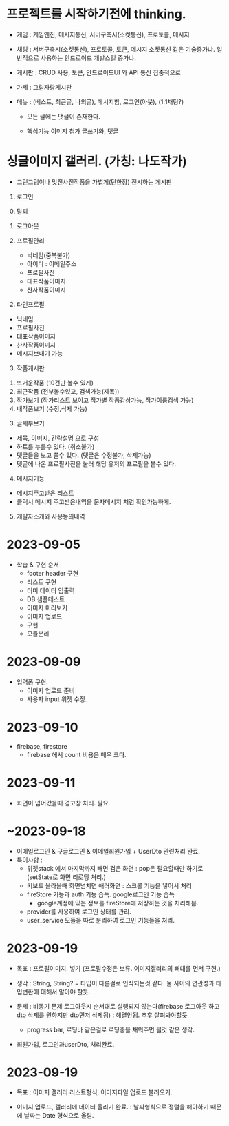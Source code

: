 # 프로젝트를 시작하기전에 thinking.

- 게임 : 게임엔진, 메시지통신, 서버구축시(소켓통신), 프로토콜, 메시지
- 채팅 : 서버구축시(소켓통신), 프로토콜, 토큰, 메시지
  소켓통신 같은 기술증가냐.
  일반적으로 사용하는 안드로이드 개발스킬 증가냐.
- 게시판 : CRUD 사용, 토큰, 안드로이드UI 와 API 통신 집중적으로

- 가제 : 그림자랑게시판
- 메뉴 : (베스트, 최근글, 나의글), 메시지함, 로그인(아웃), (1:1채팅?)

  - 모든 글에는 댓글이 존재한다.

  - 핵심기능 이미지 첨가 글쓰기와, 댓글

# 싱글이미지 갤러리. (가칭: 나도작가)

- 그린그림이나 멋진사진작품을 가볍게(단한장) 전시하는 게시판

1. 로그인

0) 탈퇴
1) 로그아웃
2) 프로필관리

   - 닉네임(중복불가)
   - 아이디 : 이메일주소
   - 프로필사진
   - 대표작품이미지
   - 찬사작품이미지

2. 타인프로필

- 닉네임
- 프로필사진
- 대표작품이미지
- 찬사작품이미지
- 메시지보내기 가능

3. 작품게시판

1) 뜨거운작품 (10건만 볼수 있게)
2) 최근작품 (전부볼수있고, 검색가능(제목))
3) 작가보기 (작가리스트 보이고 작가별 작품감상가능, 작가이름검색 가능)
4) 내작품보기 (수정,삭제 가능)

3. 글세부보기

- 제목, 이미지, 간략설명 으로 구성
- 하트를 누를수 있다. (취소불가)
- 댓글들을 보고 쓸수 있다. (댓글은 수정불가, 삭제가능)
- 댓글에 나온 프로필사진을 눌러 해당 유저의 프로필을 볼수 있다.

4. 메시지기능

- 메시지주고받은 리스트
- 클릭시 메시지 주고받은내역을 문자메시지 처럼 확인가능하게.

5. 개발자소개와 사용동의내역

# 2023-09-05

- 학습 & 구현 순서
  - footer header 구현
  - 리스트 구현
  - 더미 데이터 입출력
  - DB 샘플테스트
  - 이미지 미리보기
  - 이미지 업로드
  - 구현
  - 모듈분리

# 2023-09-09

- 입력폼 구현.
  - 이미지 업로드 준비
  - 사용자 input 위젯 수정.

# 2023-09-10

- firebase, firestore
  - firebase 에서 count 비용은 매우 크다.

# 2023-09-11

- 화면이 넘어갔을때 경고창 처리. 필요.

# ~2023-09-18

- 이메일로그인 & 구글로그인 & 이메일회원가입 + UserDto 관련처리 완료.
- 특이사항 :
  - 위젯stack 에서 마지막까지 빼면 검은 화면 : pop은 필요할때만 하기로 (setState로 화면 리로딩 처리.)
  - 키보드 올라올때 화면넘치면 애러화면 : 스크롤 기능을 넣어서 처리
  - fireStore 기능과 auth 기능 습득. google로그인 기능 습득
    - google계정에 있는 정보를 fireStore에 저장하는 것을 처리해봄.
  - provider를 사용하여 로그인 상태를 관리.
  - user_service 모듈을 따로 분리하여 로그인 기능들을 처리.

# 2023-09-19

- 목표 : 프로필이미지. 넣기 (프로필수정은 보류. 이미지갤러리의 뼈대를 먼저 구현.)
- 생각 : String, String? = 타입이 다른걸로 인식되는것 같다. 둘 사이의 연관성과 타입변환에 대해서 알아야 할듯.
- 문제 : 비동기 문제 로그아웃시 순서대로 실행되지 않는다(firebase 로그아웃 하고 dto 삭제를 원하지만 dto먼저 삭제됨) : 해결안됨. 추후 살펴봐야할듯

  - progress bar, 로딩바 같은걸로 로딩중을 채워주면 될것 같은 생각.

- 회원가입, 로그인과userDto, 처리완료.

# 2023-09-19

- 목표 : 이미지 갤러리 리스트형식, 이미지파일 업로드 불러오기.

- 이미지 업로드, 갤러리에 데이터 올리기 완료. : 날짜형식으로 정렬을 해야하기 때문에 날짜는 Date 형식으로 올림.
